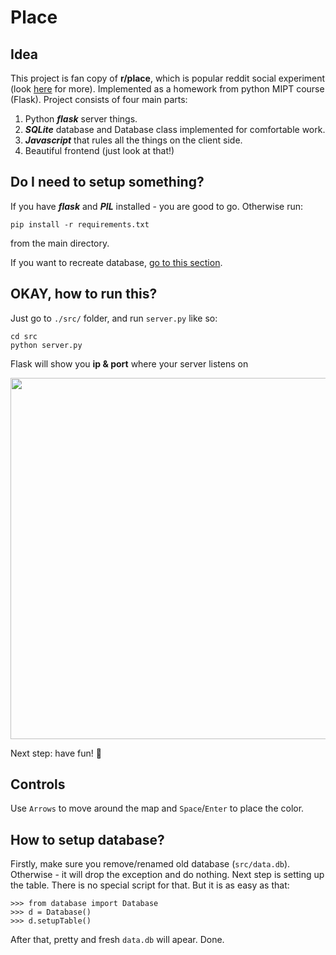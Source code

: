 # Place
## Idea
This project is fan copy of **r/place**, which is popular reddit social experiment (look [here](https://wikipedia.org/wiki/Place) for more). Implemented as a homework from python MIPT course (Flask). 
Project consists of four main parts:
1. Python ***flask*** server things.
2. ***SQLite*** database and Database class implemented for comfortable work.
3. ***Javascript*** that rules all the things on the client side.
4. Beautiful frontend (just look at that!)

## Do I need to setup something?
If you have ***flask*** and ***PIL*** installed - you are good to go. Otherwise run:
```
pip install -r requirements.txt
```
from the main directory.

If you want to recreate database, [go to this section](#how-to-setup-database).


## OKAY, how to run this?
Just go to ```./src/``` folder, and run ```server.py``` like so:
```
cd src
python server.py
```
Flask will show you **ip & port** where your server listens on


<img width="578" alt="" src="https://user-images.githubusercontent.com/36928556/164556745-cfbbe156-6595-4727-a35d-5765eddb8109.png">


Next step: have fun! 🥳

## Controls
Use ```Arrows``` to move around the map and ```Space```/```Enter``` to place the color. 

## How to setup database?
Firstly, make sure you remove/renamed old database (```src/data.db```). Otherwise - it will drop the exception and do nothing. Next step is setting up the table. There is no special script for that. But it is as easy as that:
```
>>> from database import Database
>>> d = Database()
>>> d.setupTable()
```
After that, pretty and fresh ```data.db``` will apear. Done.
